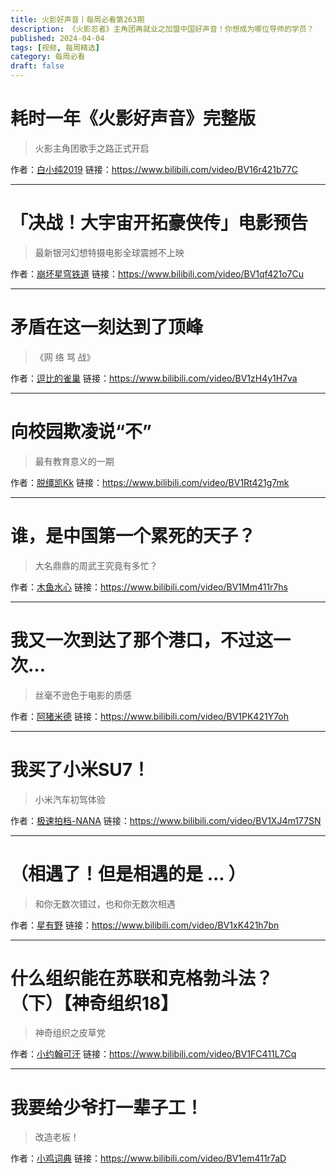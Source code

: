 ```yaml
---
title: 火影好声音丨每周必看第263期
description: 《火影忍者》主角团再就业之加盟中国好声音！你想成为哪位导师的学员？
published: 2024-04-04
tags: [视频, 每周精选]
category: 每周必看
draft: false
---
```


# 耗时一年《火影好声音》完整版
> 火影主角团歌手之路正式开启

作者：[白小纯2019](https://space.bilibili.com/325159039)
链接：https://www.bilibili.com/video/BV16r421b77C

---

# 「决战！大宇宙开拓豪侠传」电影预告
> 最新银河幻想特摄电影全球震撼不上映

作者：[崩坏星穹铁道](https://space.bilibili.com/1340190821)
链接：https://www.bilibili.com/video/BV1qf421o7Cu

---

# 矛盾在这一刻达到了顶峰
> 《网 络 骂 战》

作者：[逗比的雀巢](https://space.bilibili.com/5294454)
链接：https://www.bilibili.com/video/BV1zH4y1H7va

---

# 向校园欺凌说“不”
> 最有教育意义的一期

作者：[脱缰凯Kk](https://space.bilibili.com/373388923)
链接：https://www.bilibili.com/video/BV1Rt421g7mk

---

# 谁，是中国第一个累死的天子？
> 大名鼎鼎的周武王究竟有多忙？

作者：[木鱼水心](https://space.bilibili.com/927587)
链接：https://www.bilibili.com/video/BV1Mm411r7hs

---

# 我又一次到达了那个港口，不过这一次…
> 丝毫不逊色于电影的质感

作者：[阿猪米德](https://space.bilibili.com/34743353)
链接：https://www.bilibili.com/video/BV1PK421Y7oh

---

# 我买了小米SU7！
> 小米汽车初驾体验

作者：[极速拍档-NANA](https://space.bilibili.com/34728585)
链接：https://www.bilibili.com/video/BV1XJ4m177SN

---

# （相遇了！但是相遇的是 ... ）
> 和你无数次错过，也和你无数次相遇

作者：[星有野](https://space.bilibili.com/627888730)
链接：https://www.bilibili.com/video/BV1xK421h7bn

---

# 什么组织能在苏联和克格勃斗法？（下）【神奇组织18】
> 神奇组织之皮草党

作者：[小约翰可汗](https://space.bilibili.com/23947287)
链接：https://www.bilibili.com/video/BV1FC411L7Cq

---

# 我要给少爷打一辈子工！
> 改造老板！

作者：[小鸡词典](https://space.bilibili.com/261453718)
链接：https://www.bilibili.com/video/BV1em411r7aD

